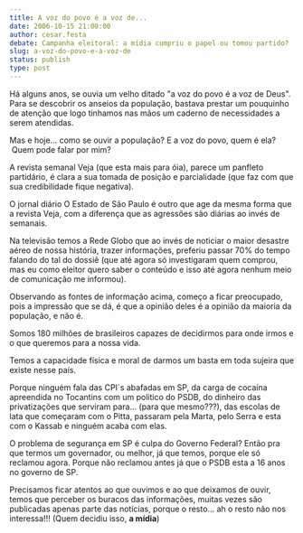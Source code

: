 ```yaml
---
title: A voz do povo é a voz de...
date: 2006-10-15 21:00:00
author: cesar.festa
debate: Campanha eleitoral: a mídia cumpriu o papel ou tomou partido?
slug: a-voz-do-povo-e-a-voz-de
status: publish 
type: post
---
```


Há alguns anos, se ouvia um velho ditado "a voz do povo é a voz de Deus". Para se descobrir os anseios da população, bastava prestar um pouquinho de atenção que logo tinhamos nas mãos um caderno de necessidades a serem atendidas.


Mas e hoje... como se ouvir a população? E a voz do povo, quem é ela?  Quem pode falar por mim?


A revista semanal Veja (que esta mais para óia), parece um panfleto partidário, é clara a sua tomada de posição e parcialidade (que faz com que sua credibilidade fique negativa).


O jornal diário O Estado de São Paulo é outro que age da mesma forma que a revista Veja, com a diferença que as agressões são diárias ao invés de semanais.


Na televisão temos a Rede Globo que ao invés de noticiar o maior desastre aéreo de nossa história, trazer informações, preferiu passar 70% do tempo falando do tal do dossiê (que até agora só investigaram quem comprou, mas eu como eleitor quero saber o conteúdo e isso até agora nenhum meio de comunicação me informou).


Observando as fontes de informação acima, começo a ficar preocupado, pois a impressão que se dá, é que a opinião deles é a opinião da maioria da população, e não é.


Somos 180 milhões de brasileiros capazes de decidirmos para onde irmos e o que queremos para a nossa vida.


Temos a capacidade física e moral de darmos um basta em toda sujeira que existe nesse país.


Porque ninguém fala das CPI´s abafadas em SP, da carga de cocaína apreendida no Tocantins com um politico do PSDB, do dinheiro das privatizações que serviram para... (para que mesmo???), das escolas de lata que começaram com o Pitta, passaram pela Marta, pelo Serra e esta com o Kassab e ninguém acaba com elas.


O problema de segurança em SP é culpa do Governo Federal? Então pra que termos um governador, ou melhor, já que temos, porque ele só reclamou agora. Porque não reclamou antes já que o PSDB esta a 16 anos no governo de SP.


Precisamos ficar atentos ao que ouvimos e ao que deixamos de ouvir, temos que perceber os buracos das informações, muitas vezes são publicadas apenas parte das notícias, porque o resto... ah o resto não nos interessa!!! (Quem decidiu isso, **a mídia**)


